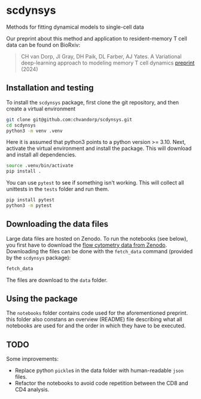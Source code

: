 # scdynsys
Methods for fitting dynamical models to single-cell data

Our preprint about this method and application to resident-memory T cell data
can be found on BioRxiv:

> CH van Dorp, JI Gray, DH Paik, DL Farber, AJ Yates. 
> A Variational deep-learning approach to modeling memory T cell dynamics 
> [preprint](https://www.biorxiv.org/content/10.1101/2024.07.08.602409v1) (2024)


## Installation and testing

To install the `scdynsys` package, first clone the git repository,
and then create a virtual environment

```bash
git clone git@github.com:chvandorp/scdynsys.git
cd scdynsys
python3 -m venv .venv
```

Here it is assumed that python3 points to a python version >= 3.10.
Next, activate the virtual environment and install the package.
This will download and install all dependencies.

```bash
source .venv/bin/activate
pip install .
```

You can use `pytest` to see if something isn't working.
This will collect all unittests in the `tests` folder and run them.

```bash
pip install pytest
python3 -m pytest
```

## Downloading the data files

Large data files are hosted on Zenodo. 
To run the notebooks (see below), you first have to download the [flow cytometry data from Zenodo](https://doi.org/10.5281/zenodo.15353158).
Downloading the files can be done with the `fetch_data` command (provided by the `scdynsys` package):

```bash
fetch_data
```

The files are download to the `data` folder.

## Using the package

The `notebooks` folder contains code used for the aforementioned preprint.
this folder also constans an overview (README) file describing what all notebooks are used for and the order in which
they have to be executed.


## TODO

Some improvements:

* Replace python `pickle`s in the data folder with human-readable `json` files. 
* Refactor the notebooks to avoid code repetition between the CD8 and CD4 analysis.